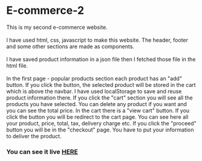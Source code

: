 # E-commerce-2
This is my second e-commerce website.
<br><br>
I have used html, css, javascript to make this website. The header, footer and some other sections are made as components.
<br><br>
I have saved product information in a json file then I fetched those file in the html file. 
<br><br>
In the first page - popular products section each product has an "add" button. If you click the button, the selected product will be stored in the cart which is above the navbar. I have used localStorage to save and reuse product information there. If you click the "cart" section you will see all the products you have selected. You can delete any product if you want and you can see the total price. In the cart there is a "view cart" button. If you click the button you will be redirect to the cart page. You can see here all your product, price, total, tax, delivery charge etc. If you click the "proceed" button you will be in the "checkout" page. You have to put your information to deliver the product.
<br>
<h3><b>You can see it live <a href="https://mhasan1037.github.io/E-commerce-2/" target="_blank">HERE</a></b></h3>
